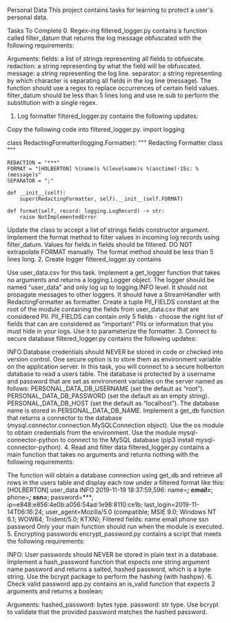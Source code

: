 Personal Data
This project contains tasks for learning to protect a user's personal data.

Tasks To Complete
 0. Regex-ing
filtered_logger.py contains a function called filter_datum that returns the log message obfuscated with the following requirements:

Arguments:
fields: a list of strings representing all fields to obfuscate.
redaction: a string representing by what the field will be obfuscated.
message: a string representing the log line.
separator: a string representing by which character is separating all fields in the log line (message).
The function should use a regex to replace occurrences of certain field values.
filter_datum should be less than 5 lines long and use re.sub to perform the substitution with a single regex.
 1. Log formatter
filtered_logger.py contains the following updates:

Copy the following code into filtered_logger.py.
import logging


class RedactingFormatter(logging.Formatter):
    """ Redacting Formatter class
    """

    REDACTION = "***"
    FORMAT = "[HOLBERTON] %(name)s %(levelname)s %(asctime)-15s: %(message)s"
    SEPARATOR = ";"

    def __init__(self):
        super(RedactingFormatter, self).__init__(self.FORMAT)

    def format(self, record: logging.LogRecord) -> str:
        raise NotImplementedError
Update the class to accept a list of strings fields constructor argument.
Implement the format method to filter values in incoming log records using filter_datum. Values for fields in fields should be filtered.
DO NOT extrapolate FORMAT manually. The format method should be less than 5 lines long.
 2. Create logger
filtered_logger.py contains

Use user_data.csv for this task.
Implement a get_logger function that takes no arguments and returns a logging.Logger object.
The logger should be named "user_data" and only log up to logging.INFO level. It should not propagate messages to other loggers. It should have a StreamHandler with RedactingFormatter as formatter.
Create a tuple PII_FIELDS constant at the root of the module containing the fields from user_data.csv that are considered PII. PII_FIELDS can contain only 5 fields - choose the right list of fields that can are considered as “important” PIIs or information that you must hide in your logs. Use it to parameterize the formatter.
 3. Connect to secure database
filtered_logger.py contains the following updates:

INFO:Database credentials should NEVER be stored in code or checked into version control. One secure option is to store them as environment variable on the application server.
In this task, you will connect to a secure holberton database to read a users table. The database is protected by a username and password that are set as environment variables on the server named as follows:
PERSONAL_DATA_DB_USERNAME (set the default as “root”).
PERSONAL_DATA_DB_PASSWORD (set the default as an empty string).
PERSONAL_DATA_DB_HOST (set the default as “localhost”).
The database name is stored in PERSONAL_DATA_DB_NAME.
Implement a get_db function that returns a connector to the database (mysql.connector.connection.MySQLConnection object).
Use the os module to obtain credentials from the environment.
Use the module mysql-connector-python to connect to the MySQL database (pip3 install mysql-connector-python).
 4. Read and filter data
filtered_logger.py contains a main function that takes no arguments and returns nothing with the following requirements:

The function will obtain a database connection using get_db and retrieve all rows in the users table and display each row under a filtered format like this:
[HOLBERTON] user_data INFO 2019-11-19 18:37:59,596: name=***; email=***; phone=***; ssn=***; password=***; ip=e848:e856:4e0b:a056:54ad:1e98:8110:ce1b; last_login=2019-11-14T06:16:24; user_agent=Mozilla/5.0 (compatible; MSIE 9.0; Windows NT 6.1; WOW64; Trident/5.0; KTXN);
Filtered fields:
name
email
phone
ssn
password
Only your main function should run when the module is executed.
 5. Encrypting passwords
encrypt_password.py contains a script that meets the following requirements:

INFO: User passwords should NEVER be stored in plain text in a database.
Implement a hash_password function that expects one string argument name password and returns a salted, hashed password, which is a byte string.
Use the bcrypt package to perform the hashing (with hashpw).
 6. Check valid password
app.py contains an is_valid function that expects 2 arguments and returns a boolean:

Arguments:
hashed_password: bytes type.
password: str type.
Use bcrypt to validate that the provided password matches the hashed password.